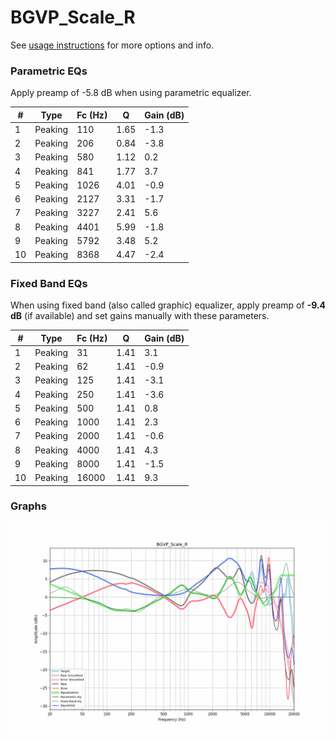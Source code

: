 # BGVP_Scale_R
See [usage instructions](https://github.com/jaakkopasanen/AutoEq#usage) for more options and info.

### Parametric EQs
Apply preamp of -5.8 dB when using parametric equalizer.

|   # | Type    |   Fc (Hz) |    Q |   Gain (dB) |
|-----|---------|-----------|------|-------------|
|   1 | Peaking |       110 | 1.65 |        -1.3 |
|   2 | Peaking |       206 | 0.84 |        -3.8 |
|   3 | Peaking |       580 | 1.12 |         0.2 |
|   4 | Peaking |       841 | 1.77 |         3.7 |
|   5 | Peaking |      1026 | 4.01 |        -0.9 |
|   6 | Peaking |      2127 | 3.31 |        -1.7 |
|   7 | Peaking |      3227 | 2.41 |         5.6 |
|   8 | Peaking |      4401 | 5.99 |        -1.8 |
|   9 | Peaking |      5792 | 3.48 |         5.2 |
|  10 | Peaking |      8368 | 4.47 |        -2.4 |

### Fixed Band EQs
When using fixed band (also called graphic) equalizer, apply preamp of **-9.4 dB** (if available) and set gains manually with these parameters.

|   # | Type    |   Fc (Hz) |    Q |   Gain (dB) |
|-----|---------|-----------|------|-------------|
|   1 | Peaking |        31 | 1.41 |         3.1 |
|   2 | Peaking |        62 | 1.41 |        -0.9 |
|   3 | Peaking |       125 | 1.41 |        -3.1 |
|   4 | Peaking |       250 | 1.41 |        -3.6 |
|   5 | Peaking |       500 | 1.41 |         0.8 |
|   6 | Peaking |      1000 | 1.41 |         2.3 |
|   7 | Peaking |      2000 | 1.41 |        -0.6 |
|   8 | Peaking |      4000 | 1.41 |         4.3 |
|   9 | Peaking |      8000 | 1.41 |        -1.5 |
|  10 | Peaking |     16000 | 1.41 |         9.3 |

### Graphs
![](./BGVP_Scale_R.png)
